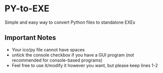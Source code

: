 # PY-to-EXE
Simple and easy way to convert Python files to standalone EXEs

## Important Notes
- Your ico/py file cannot have spaces
- untick the console checkbox if you have a GUI program (not recommended for console-based programs)
- Feel free to use it/modify it however you want, but please keep lines 1-2
